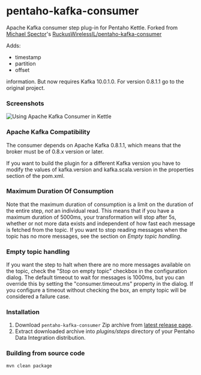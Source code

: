 pentaho-kafka-consumer
======================

Apache Kafka consumer step plug-in for Pentaho Kettle.
Forked from [Michael Spector](https://github.com/spektom)'s [RuckusWirelessIL/pentaho-kafka-consumer](https://github.com/RuckusWirelessIL/pentaho-kafka-consumer)


Adds:
 - timestamp
 - partition
 - offset
 
information. But now requires Kafka 10.0.1.0. For version 0.8.1.1 go to the original project.

### Screenshots ###

![Using Apache Kafka Consumer in Kettle](https://raw.github.com/RuckusWirelessIL/pentaho-kafka-consumer/master/doc/example.png)


### Apache Kafka Compatibility ###

The consumer depends on Apache Kafka 0.8.1.1, which means that the broker must be of 0.8.x version or later.

If you want to build the plugin for a different Kafka version you have to
modify the values of kafka.version and kafka.scala.version in the properties
section of the pom.xml. 

### Maximum Duration Of Consumption ###

Note that the maximum duration of consumption is a limit on the duration of the
entire step, *not* an individual read. This means that if you have a maximum
duration of 5000ms, your transformation will stop after 5s, whether or
not more data exists and independent of how fast each message is fetched from
the topic. If you want to stop reading messages when the topic has no more
messages, see the section on _Empty topic handling_.

### Empty topic handling ###

If you want the step to halt when there are no more messages available on the
topic, check the "Stop on empty topic" checkbox in the configuration dialog. The
default timeout to wait for messages is 1000ms, but you can override this by
setting the "consumer.timeout.ms" property in the dialog. If you configure a
timeout without checking the box, an empty topic will be considered a failure
case.

### Installation ###

1. Download ```pentaho-kafka-consumer``` Zip archive from [latest release page](https://github.com/RuckusWirelessIL/pentaho-kafka-consumer/releases/latest).
2. Extract downloaded archive into *plugins/steps* directory of your Pentaho Data Integration distribution.


### Building from source code ###

```
mvn clean package
```

